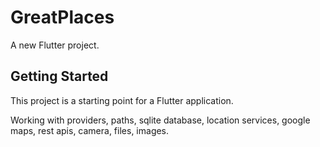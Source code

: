 # GreatPlaces

A new Flutter project.

## Getting Started

This project is a starting point for a Flutter application.

Working with providers, paths, sqlite database, location services, google maps, rest apis, camera, files, images.  
